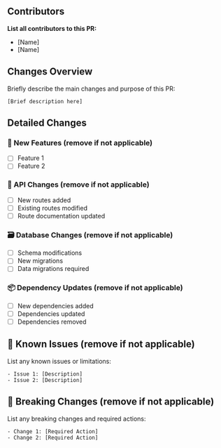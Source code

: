 ## Contributors

**List all contributors to this PR:**

- [Name]
- [Name]

## Changes Overview

Briefly describe the main changes and purpose of this PR:

```
[Brief description here]
```

## Detailed Changes

### 🚀 New Features (remove if not applicable)

- [ ] Feature 1
- [ ] Feature 2

### 🔧 API Changes (remove if not applicable)

- [ ] New routes added
- [ ] Existing routes modified
- [ ] Route documentation updated

### 🗃️ Database Changes (remove if not applicable)

- [ ] Schema modifications
- [ ] New migrations
- [ ] Data migrations required

### 📦 Dependency Updates (remove if not applicable)

- [ ] New dependencies added
- [ ] Dependencies updated
- [ ] Dependencies removed

## 🐛 Known Issues (remove if not applicable)

List any known issues or limitations:

```
- Issue 1: [Description]
- Issue 2: [Description]
```

## 🚨 Breaking Changes (remove if not applicable)

List any breaking changes and required actions:

```
- Change 1: [Required Action]
- Change 2: [Required Action]
```
